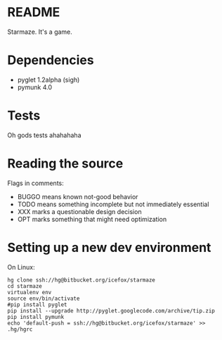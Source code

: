 # README #

Starmaze.  It's a game.

# Dependencies

* pyglet 1.2alpha (sigh)
* pymunk 4.0

# Tests

Oh gods tests ahahahaha

# Reading the source

Flags in comments:

* BUGGO means known not-good behavior
* TODO means something incomplete but not immediately essential
* XXX marks a questionable design decision
* OPT marks something that might need optimization

# Setting up a new dev environment

On Linux:

```
hg clone ssh://hg@bitbucket.org/icefox/starmaze
cd starmaze
virtualenv env
source env/bin/activate
#pip install pyglet 
pip install --upgrade http://pyglet.googlecode.com/archive/tip.zip
pip install pymunk
echo 'default-push = ssh://hg@bitbucket.org/icefox/starmaze' >> .hg/hgrc
```

